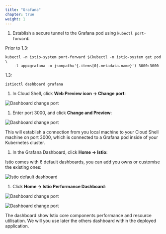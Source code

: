 ```yaml
---
title: "Grafana"
chapter: true
weight: 1
---
```


1. Establish a secure tunnel to the Grafana pod using `kubectl port-forward`:

Prior to 1.3:

```
kubectl -n istio-system port-forward $(kubectl -n istio-system get pod \
    -l app=grafana -o jsonpath='{.items[0].metadata.name}') 3000:3000
```

1.3:
```
istioctl dashboard grafana
```

1. In Cloud Shell, click **Web Preview icon → Change port**:

![Dashboard change port](/images/dashboard-change-port.png?width=25pc)

1. Enter port 3000, and click **Change and Preview**:

![Dashboard change port](/images/dashboard-change-port-1.png?width=25pc)

This will establish a connection from you local machine to your Cloud Shell machine on port 3000, which is connected to a Grafana pod inside of your Kubernetes cluster.


1. In the Grafana Dashboard, click **Home → Istio**:

Istio comes with 6 default dashboards, you can add you owns or customise the existing ones:

![Istio default dashboard](/images/istio-default-dashboard.png?width=50pc)

1. Click **Home → Istio Performance Dashboard**:

![Dashboard change port](/images/grafana-istio-dashboards.png?width=50pc)



![Dashboard change port](/images/istio-performance-dashboard.png?width=50pc)


The dashboard show Istio core components performance and resource utilisation. We will you use later the others dashboard within the deployed application.
